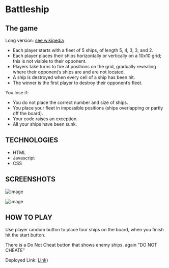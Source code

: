 Battleship
==========

The game
--------

Long version: [see wikipedia](https://secure.wikimedia.org/wikipedia/en/wiki/Battleship_game)

* Each player starts with a fleet of 5 ships, of length 5, 4, 3, 3, and 2.
* Each player places their ships horizontally or vertically on a 10x10 grid;
  this is not visible to their opponent.
* Players take turns to fire at positions on the grid, gradually revealing
  where their opponent’s ships are and are not located.
* A ship is destroyed when every cell of a ship has been hit.
* The winner is the first player to destroy their opponent’s fleet.

You lose if:

* You do not place the correct number and size of ships.
* You place your fleet in impossible positions (ships overlapping or partly off
  the board).
* Your code raises an exception.
* All your ships have been sunk.

TECHNOLOGIES
--------------
* HTML
* Javascript
* CSS

SCREENSHOTS
--------------
![image](https://user-images.githubusercontent.com/109234009/193694178-36a9af1c-f906-44db-ab0f-43bfb0756771.png)


![image](https://user-images.githubusercontent.com/109234009/193694449-d90ffa80-c312-4e24-9f5d-f946d353504d.png)





HOW TO PLAY
--------------

Use player random button to place tour ships on the board, when you finish hit the start button. 

There is a Do Not Cheat button that shows enemy ships. again "DO NOT CHEATE"


Deployed Link: [Link](https://www.roozbehk.com/BATTLESHIP/))


